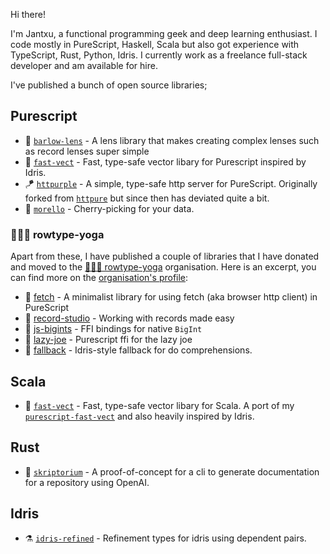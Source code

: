 Hi there! 

I'm Jantxu, a functional programming geek and deep learning enthusiast. I code mostly in PureScript, Haskell, Scala but also got experience with TypeScript, Rust, Python, Idris. I currently work as a freelance full-stack developer and am available for hire. 

I've published a bunch of open source libraries;

## Purescript
* 🔭 [`barlow-lens`](https://github.com/sigma-andex/purescript-barlow-lens) - A lens library that makes creating complex lenses such as record lenses super simple
* 🐆 [`fast-vect`](https://github.com/sigma-andex/purescript-fast-vect) - Fast, type-safe vector libary for Purescript inspired by Idris.
* 🪁 [`httpurple`](https://github.com/sigma-andex/purescript-httpurple) - A simple, type-safe http server for PureScript. Originally forked from [`httpure`](https://github.com/citizennet/purescript-httpure) but since then has deviated quite a bit. 
* 🍒 [`morello`](https://github.com/sigma-andex/purescript-morello) - Cherry-picking for your data.

### 🧘🏾‍♀️ rowtype-yoga

Apart from these, I have published a couple of libraries that I have donated and moved to the [🧘🏾‍♀️ rowtype-yoga](https://github.com/rowtype-yoga/) organisation. Here is an excerpt, you can find more on the [organisation's profile](https://github.com/rowtype-yoga/):

* 💌 [fetch](https://github.com/rowtype-yoga/purescript-fetch) - A minimalist library for using fetch (aka browser http client) in PureScript
* 📀 [record-studio](https://github.com/rowtype-yoga/purescript-record-studio) - Working with records made easy
* 🧮 [js-bigints](https://github.com/rowtype-yoga/purescript-js-bigints) - FFI bindings for native `BigInt`
* 🦥 [lazy-joe](https://github.com/rowtype-yoga/purescript-lazy-joe) - Purescript ffi for the lazy joe
* 🦾 [fallback](https://github.com/rowtype-yoga/purescript-fallback) - Idris-style fallback for do comprehensions.

## Scala
* 🐆 [`fast-vect`](https://github.com/sigma-andex/scala-fast-vect) - Fast, type-safe vector libary for Scala. A port of my [`purescript-fast-vect`](https://github.com/sigma-andex/purescript-fast-vect) and also heavily inspired by Idris.

## Rust
* 🤖 [`skriptorium`](https://github.com/sigma-andex/skriptorium) - A proof-of-concept for a cli to generate documentation for a repository using OpenAI.

## Idris
* ⚗️ [`idris-refined`](https://github.com/sigma-andex/idris-refined) - Refinement types for idris using dependent pairs.
